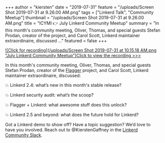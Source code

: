 +++
author = "kiersten"
date = "2019-07-31"
feature = "/uploads/Screen Shot 2019-07-31 at 9.26.00 AM.png"
tags = ["Linkerd Talk", "Community Meetup"]
thumbnail = "/uploads/Screen Shot 2019-07-31 at 9.26.00 AM.png"
title = "ICYMI 👉 July Linkerd Community Meetup"
summary = "In this month's community meeting, Oliver, Thomas, and special guests Stefan Prodan, creator of the project, and Carol Scott, Linkerd maintainer extraordinaire, discussed ..."
featured = false
+++

[![Click for recording](/uploads/Screen Shot 2019-07-31 at 10.15.18 AM.png "July Linkerd Community Meetup")Click to view the recording >>>](https://www.crowdcast.io/e/linkerd-online-community-3/1)

In this month's community meeting, Oliver, Thomas, and special guests Stefan
Prodan, creator of the [Flagger](https://github.com/weaveworks/flagger)
project, and Carol Scott, Linkerd maintainer extraordinaire, discussed:

💥 Linkerd 2.4: what’s new in this month's stable release?

💥 Linkerd security audit: what’s the scoop?

💥 Flagger + Linkerd: what awesome stuff does this unlock?

💥 Linkerd 2.5 and beyond: what does the future hold for Linkerd?

Got a Linkerd demo to show off? Have a topic suggestion? We’d love to have you
involved. Reach out to @KierstenGaffney in the [Linkerd Community
Slack](https://slack.linkerd.io/).

